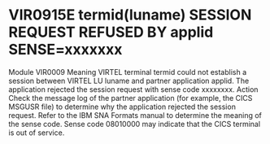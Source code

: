 # VIR0915E termid(luname) SESSION REQUEST REFUSED BY applid SENSE=xxxxxxx
Module
    VIR0009
Meaning
    VIRTEL terminal termid could not establish a session between VIRTEL LU luname and partner application applid. The application rejected the session request with sense code xxxxxxxx.
Action
    Check the message log of the partner application (for example, the CICS MSGUSR file) to determine why the application rejected the session request. Refer to the IBM SNA Formats manual to determine the meaning of the sense code. Sense code 08010000 may indicate that the CICS terminal is out of service.
